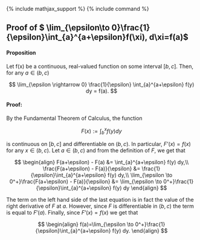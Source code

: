 
{% include mathjax_support %}
{% include command %}


## Proof of  $ \lim_{\epsilon\to 0}\frac{1}{\epsilon}\int_{a}^{a+\epsilon}f(\xi)\, d\xi=f(a)$


#### Proposition

Let f(x) be a continuous, real-valued function on some interval $[b,c]$. Then, for any $a \in (b,c)$

$$
\lim_{\epsilon \rightarrow 0} \frac{1}{\epsilon} \int_{a}^{a+\epsilon} f(y) dy = f(a).
$$

#### Proof: 

By the Fundamental Theorem of Calculus, the function

$$
F(x) := \int_{b}^x f(y) dy
$$

is continuous on $[b,c]$ and differentiable on $(b,c)$. In particular, $F’(x) = f(x)$ for any $x \in (b,c)$. Let $a\in(b,c)$ and from the definition of $F$, we get that

$$
\begin{align}
F(a+\epsilon) - F(a) &= \int_{a}^{a+\epsilon} f(y) dy,\\
\frac{F(a+\epsilon) - F(a)}{\epsilon} &= \frac{1}{\epsilon}\int_{a}^{a+\epsilon} f(y) dy,\\
\lim_{\epsilon \to 0^+}\frac{F(a+\epsilon) - F(a)}{\epsilon} &= \lim_{\epsilon \to 0^+}\frac{1}{\epsilon}\int_{a}^{a+\epsilon} f(y) dy
\end{align}
$$

The term on the left hand side of the last equation is in fact the  value of the right derivative of $F$ at $a$. However, since $F$ is differentiable in $(b,c)$ the term is equal to $F'(a)$. Finally, since $F’(x) = f(x)$ we get that

$$
\begin{align}
f(a)=\lim_{\epsilon \to 0^+}\frac{1}{\epsilon}\int_{a}^{a+\epsilon} f(y) dy.
\end{align}
$$


<!-- #### Remarks: 

(only for graduate students and advanced and mathematics oriented undergraduate students)

The assumption that $f$ is continuous is necessary. As a counterexample, if $f(x) = 1$ at $x = 0$ and $f(x) = 0$ everywhere else, then any (Lebesgue) integral on $[0,\epsilon]$ is identically 0, regardless of epsilon. The left/right bounds of the domain (the b and c) are fairly easily to generalize.  -->
<!-- I think if f(a) =/= 0, and f(x) were defined on [a,c] only, we could extend the function to [b,c] with b < a by simply setting f(x) = f(a) for any x < a. -->